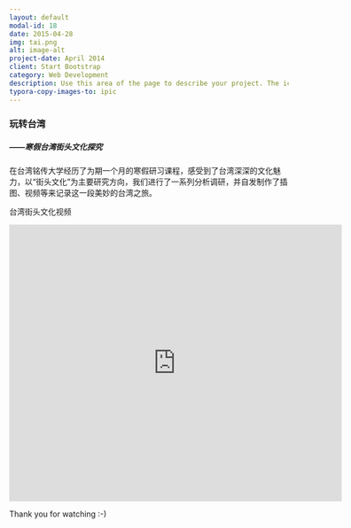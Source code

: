 ```yaml
---
layout: default
modal-id: 18
date: 2015-04-28
img: tai.png
alt: image-alt
project-date: April 2014
client: Start Bootstrap
category: Web Development
description: Use this area of the page to describe your project. The icon above is part of a free icon set by <a href="https://sellfy.com/p/8Q9P/jV3VZ/">Flat Icons</a>. On their website, you can download their free set with 16 icons, or you can purchase the entire set with 146 icons for only $12!
typora-copy-images-to: ipic
---
```


### 玩转台湾

##### ——寒假台湾街头文化探究



在台湾铭传大学经历了为期一个月的寒假研习课程，感受到了台湾深深的文化魅力，以“街头文化”为主要研究方向，我们进行了一系列分析调研，并自发制作了插图、视频等来记录这一段美妙的台湾之旅。





台湾街头文化视频

<iframe width="600" height="500" src="https://player.youku.com/embed/XMjc0MzI1MjIxMg==" frameborder="0"> </iframe>



Thank you for watching  :-)

